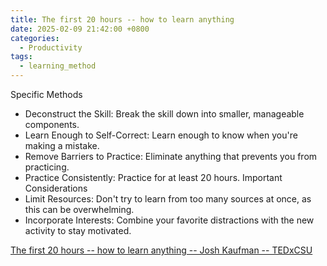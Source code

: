 ```yaml
---
title: The first 20 hours -- how to learn anything
date: 2025-02-09 21:42:00 +0800
categories:
  - Productivity
tags:
  - learning_method
---
```

Specific Methods
 * Deconstruct the Skill: Break the skill down into smaller, manageable components.
 * Learn Enough to Self-Correct: Learn enough to know when you're making a mistake.
 * Remove Barriers to Practice: Eliminate anything that prevents you from practicing.
 * Practice Consistently: Practice for at least 20 hours.
Important Considerations
 * Limit Resources: Don't try to learn from too many sources at once, as this can be overwhelming.
 * Incorporate Interests: Combine your favorite distractions with the new activity to stay motivated.

[The first 20 hours -- how to learn anything -- Josh Kaufman -- TEDxCSU](https://www.youtube.com/watch?v=5MgBikgcWnY) 